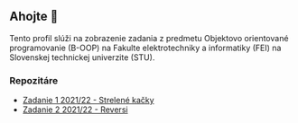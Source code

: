 ## Ahojte 👋
Tento profil slúži na zobrazenie zadania z predmetu Objektovo orientované programovanie (B-OOP) na Fakulte elektrotechniky 
a informatiky (FEI) na Slovenskej technickej univerzite (STU).
### Repozitáre 

- [Zadanie 1 2021/22 - Strelené kačky](https://github.com/Interes-Group/zadanie-1-strelene-kacky-rajszabi)
- [Zadanie 2 2021/22 - Reversi](https://github.com/Interes-Group/zadanie-2-reversi-rajszabi)

<!---
rajszabi/rajszabi is a ✨ special ✨ repository because its `README.md` (this file) appears on your GitHub profile.
You can click the Preview link to take a look at your changes.
--->
